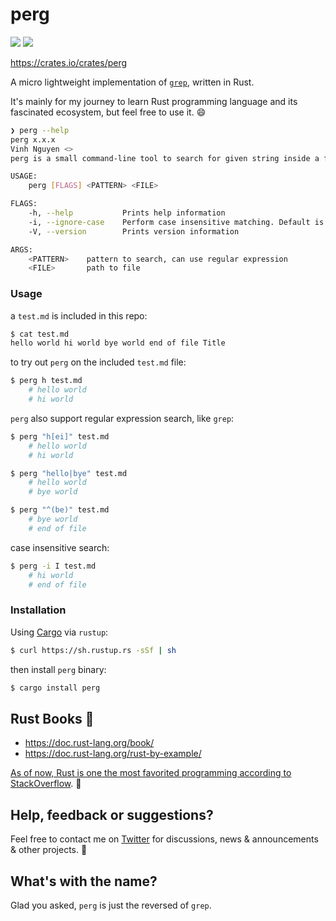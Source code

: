# perg

[![](https://img.shields.io/crates/l/perg.svg?colorB=ff7155&style=flat-square)](https://crates.io/crates/perg)
[![](https://img.shields.io/crates/v/perg.svg?colorB=225382&style=flat-square)](https://crates.io/crates/perg)


https://crates.io/crates/perg

A micro lightweight implementation of [`grep`](http://man7.org/linux/man-pages/man1/grep.1.html), written in Rust.

It's mainly for my journey to learn Rust programming language and its fascinated ecosystem, but feel free to use it. :smile:

```bash
❯ perg --help
perg x.x.x
Vinh Nguyen <>
perg is a small command-line tool to search for given string inside a file

USAGE:
    perg [FLAGS] <PATTERN> <FILE>

FLAGS:
    -h, --help           Prints help information
    -i, --ignore-case    Perform case insensitive matching. Default is case sensitive.
    -V, --version        Prints version information

ARGS:
    <PATTERN>    pattern to search, can use regular expression
    <FILE>       path to file
```

### Usage


a `test.md` is included in this repo:

```bash
$ cat test.md
hello world hi world bye world end of file Title
```

to try out `perg` on the included `test.md` file:

```bash
$ perg h test.md
    # hello world
    # hi world
```

`perg` also support regular expression search, like `grep`:
```bash
$ perg "h[ei]" test.md
    # hello world
    # hi world

$ perg "hello|bye" test.md
    # hello world
    # bye world

$ perg "^(be)" test.md
    # bye world
    # end of file
```

case insensitive search:
```bash
$ perg -i I test.md
    # hi world
    # end of file
```

### Installation

Using [Cargo](https://doc.rust-lang.org/cargo/getting-started/installation.html) via `rustup`:

```bash
$ curl https://sh.rustup.rs -sSf | sh
```

then install `perg` binary:

```bash
$ cargo install perg
```

## Rust Books 🦀

+ https://doc.rust-lang.org/book/
+ https://doc.rust-lang.org/rust-by-example/

[As of now, Rust is one the most favorited programming according to StackOverflow](https://insights.stackoverflow.com/survey/2019). :gift:

## Help, feedback or suggestions?

Feel free to contact me on [Twitter](https://twitter.com/vinhnx) for discussions, news & announcements & other projects. :rocket:

## What's with the name? 

Glad you asked, `perg` is just the reversed of `grep`.

